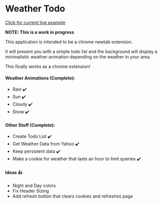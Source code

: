 # Weather Todo

[Click for current live example](https://sleachga.github.io/WeatherTodo/)

**NOTE: This is a work in progress**

This application is intended to be a chrome newtab extension.  

It will present you with a simple todo list and the background will display a minimalistic weather animation depending on the weather in your area.  

This finally works as a chrome extension!

#### Weather Animations (Complete):

* Rain :heavy_check_mark: 
* Sun :heavy_check_mark:
* Cloudy :heavy_check_mark:
* Snow :heavy_check_mark:

#### Other Stuff (Complete):

* Create Todo List :heavy_check_mark:
* Get Weather Data from Yahoo :heavy_check_mark:
* Keep persistent data :heavy_check_mark:
* Make a cookie for weather that lasts an hour to limit queries :heavy_check_mark:

#### Ideas :thumbsup:

* Night and Day colors
* Fix Header Sizing
* Add refresh button that clears cookies and refreshes page
